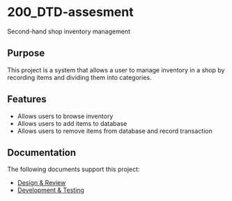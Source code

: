 # 200_DTD-assesment

Second-hand shop inventory management

## Purpose

This project is a system that allows a user to manage inventory in a shop by recording items and dividing them into categories.

## Features

- Allows users to browse inventory
- Allows users to add items to database
- Allows users to remove items from database and record transaction
 
## Documentation

The following documents support this project:

- [Design & Review](docs/design.md)
- [Development & Testing](docs/development.md)

